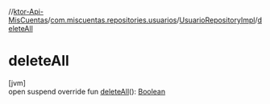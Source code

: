 //[ktor-Api-MisCuentas](../../../index.md)/[com.miscuentas.repositories.usuarios](../index.md)/[UsuarioRepositoryImpl](index.md)/[deleteAll](delete-all.md)

# deleteAll

[jvm]\
open suspend override fun [deleteAll](delete-all.md)(): [Boolean](https://kotlinlang.org/api/latest/jvm/stdlib/kotlin/-boolean/index.html)
